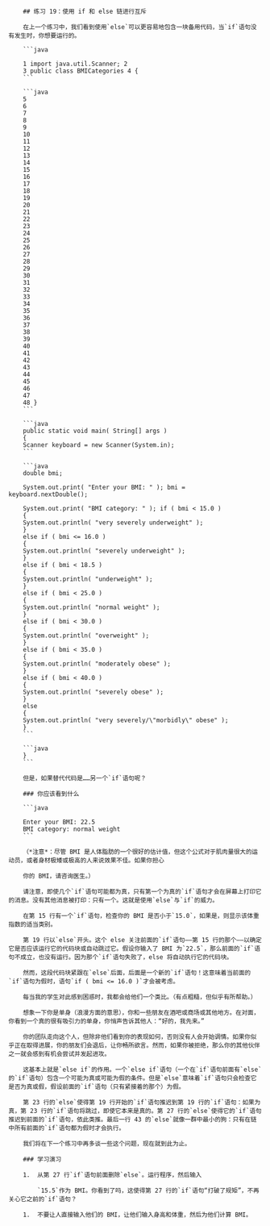         ## 练习 19：使用 if 和 else 链进行互斥

        在上一个练习中，我们看到使用`else`可以更容易地包含一块备用代码，当`if`语句没有发生时，你想要运行的。

        ```java

        1 import java.util.Scanner; 2
        3 public class BMICategories 4 {
        ```

        ```java
        5
        6
        7
        8
        9
        10
        11
        12
        13
        14
        15
        16
        17
        18
        19
        20
        21
        22
        23
        24
        25
        26
        27
        28
        29
        30
        31
        32
        33
        34
        35
        36
        37
        38
        39
        40
        41
        42
        43
        44
        45
        46
        47
        48 }
        ```

        ```java
        public static void main( String[] args )
        {
        Scanner keyboard = new Scanner(System.in);
        ```

        ```java
        double bmi;

        System.out.print( "Enter your BMI: " ); bmi = keyboard.nextDouble();

        System.out.print( "BMI category: " ); if ( bmi < 15.0 )
        {
        System.out.println( "very severely underweight" );
        }
        else if ( bmi <= 16.0 )
        {
        System.out.println( "severely underweight" );
        }
        else if ( bmi < 18.5 )
        {
        System.out.println( "underweight" );
        }
        else if ( bmi < 25.0 )
        {
        System.out.println( "normal weight" );
        }
        else if ( bmi < 30.0 )
        {
        System.out.println( "overweight" );
        }
        else if ( bmi < 35.0 )
        {
        System.out.println( "moderately obese" );
        }
        else if ( bmi < 40.0 )
        {
        System.out.println( "severely obese" );
        }
        else
        {
        System.out.println( "very severely/\"morbidly\" obese" );
        }
        ```

        ```java
        }
        ```

        但是，如果替代代码是……另一个`if`语句呢？

        ### 你应该看到什么

        ```java

        Enter your BMI: 22.5
        BMI category: normal weight
        ```

        （*注意*：尽管 BMI 是人体脂肪的一个很好的估计值，但这个公式对于肌肉量很大的运动员，或者身材极矮或极高的人来说效果不佳。如果你担心

        你的 BMI，请咨询医生。）

        请注意，即使几个`if`语句可能都为真，只有第一个为真的`if`语句才会在屏幕上打印它的消息。没有其他消息被打印：只有一个。这就是使用`else`与`if`的威力。

        在第 15 行有一个`if`语句，检查你的 BMI 是否小于`15.0`，如果是，则显示该体重指数的适当类别。

        第 19 行以`else`开头。这个 else 关注前面的`if`语句——第 15 行的那个——以确定它是否应该运行它的代码块或自动跳过它。假设你输入了 BMI 为`22.5`，那么前面的`if`语句不成立，也没有运行。因为那个`if`语句失败了，else 将自动执行它的代码块。

        然而，这段代码块紧跟在`else`后面，后面是一个新的`if`语句！这意味着当前面的`if`语句为假时，语句`if ( bmi <= 16.0 )`才会被考虑。

        每当我的学生对此感到困惑时，我都会给他们一个类比。（有点粗糙，但似乎有所帮助。）

        想象一下你是单身（浪漫方面的意思），你和一些朋友在酒吧或商场或其他地方。在对面，你看到一个真的很有吸引力的单身，你悄声告诉其他人：“好的，我先来。”

        你的团队走向这个人，但除非他们看到你的表现如何，否则没有人会开始调情。如果你似乎正在取得进展，你的朋友们会退后，让你畅所欲言。然而，如果你被拒绝，那么你的其他伙伴之一就会感到有机会尝试并发起进攻。

        这基本上就是`else if`的作用。一个`else if`语句（一个在`if`语句前面有`else`的`if`语句）包含一个可能为真或可能为假的条件。但是`else`意味着`if`语句只会检查它是否为真或假，假设前面的`if`语句（只有紧接着的那个）为假。

        第 23 行的`else`使得第 19 行开始的`if`语句推迟到第 19 行的`if`语句：如果为真，第 23 行的`if`语句将跳过，即使它本来是真的。第 27 行的`else`使得它的`if`语句推迟到前面的`if`语句，依此类推。最后一行 43 的`else`就像一群中最小的狗：只有在链中所有前面的`if`语句都为假时才会执行。

        我们将在下一个练习中再多谈一些这个问题，现在就到此为止。

        ### 学习演习

        1.  从第 27 行`if`语句前面删除`else`。运行程序，然后输入

            `15.5`作为 BMI。你看到了吗，这使得第 27 行的`if`语句“打破了规矩”，不再关心它之前的`if`语句？

        1.  不要让人直接输入他们的 BMI，让他们输入身高和体重，然后为他们计算 BMI。

